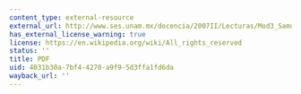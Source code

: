 ```yaml
---
content_type: external-resource
external_url: http://www.ses.unam.mx/docencia/2007II/Lecturas/Mod3_Samuelson.pdf
has_external_license_warning: true
license: https://en.wikipedia.org/wiki/All_rights_reserved
status: ''
title: PDF
uid: 4031b30a-7bf4-4270-a9f9-5d3ffa1fd6da
wayback_url: ''
---
```

